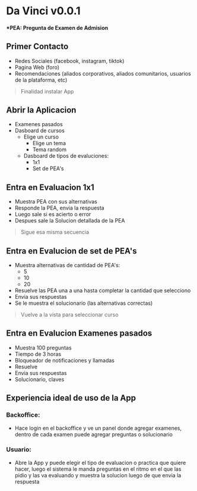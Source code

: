 # Da Vinci v0.0.1

#### *PEA: Pregunta de Examen de Admision

## Primer Contacto
- Redes Sociales (facebook, instagram, tiktok)
- Pagina Web (foro)
- Recomendaciones (aliados corporativos, aliados comunitarios, usuarios de la plataforma, etc)
>Finalidad instalar App

## Abrir la Aplicacion
- Examenes pasados
- Dasboard de cursos
    - Elige un curso
        - Elige un tema
        - Tema random
    - Dasboard de tipos de evaluciones:
        - 1x1
        - Set de PEA's

## Entra en Evaluacion 1x1
- Muestra PEA con sus alternativas
- Responde la PEA, envia la respuesta
- Luego sale si es acierto o error
- Despues sale la Solucion detallada de la PEA
>Sigue esa misma secuencia

## Entra en Evalucion de set de PEA's
- Muestra alternativas de cantidad de PEA's:
    - 5
    - 10
    - 20
- Resuelve las PEA una a una hasta completar la cantidad que selecciono
- Envia sus respuestas
- Se le muestra el solucionario (las  alternativas correctas)
>Vuelve a la vista para seleccionar curso

## Entra en Evalucion Examenes pasados
- Muestra 100 preguntas
- Tiempo de 3 horas 
- Bloqueador de notificaciones y llamadas
- Resuelve
- Envia sus respuestas
- Solucionario, claves


## Experiencia ideal de uso de la App
### Backoffice:
- Hace login en el backoffice y ve un panel donde agregar examenes, dentro de cada examen puede agregar preguntas o solucionario

### Usuario:
- Abre la App y puede elegir el tipo de evaluacion o practica que quiere hacer, luego el sistema le manda preguntas en el ritmo en el que las pidio y las va evaluando y muestra la solucion luego de que envia la respuesta
